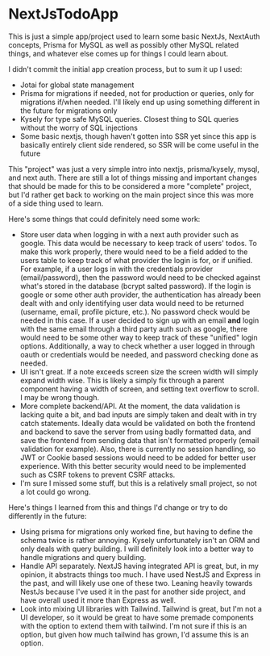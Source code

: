 # NextJsTodoApp

This is just a simple app/project used to learn some basic NextJs, NextAuth concepts, Prisma for MySQL as well as possibly other MySQL related things, and whatever else comes up for things I could learn about. 

I didn't commit the initial app creation process, but to sum it up I used:
- Jotai for global state management
- Prisma for migrations if needed, not for production or queries, only for migrations if/when needed. I'll likely end up using something different in the future for migrations only
- Kysely for type safe MySQL queries. Closest thing to SQL queries without the worry of SQL injections
- Some basic nextjs, though haven't gotten into SSR yet since this app is basically entirely client side rendered, so SSR will be come useful in the future

This "project" was just a very simple intro into nextjs, prisma/kysely, mysql, and next auth. There are still a lot of things missing and important changes that should be made for this to be considered a more "complete" project, but I'd rather get back to working on the main project since this was more of a side thing used to learn.

Here's some things that could definitely need some work:
- Store user data when logging in with a next auth provider such as google. This data would be necessary to keep track of users' todos. To make this work properly, there would need to be a field added to the users table to keep track of what provider the login is for, or if unified. For example, if a user logs in with the credentials provider (email/password), then the password would need to be checked against what's stored in the database (bcrypt salted password). If the login is google or some other auth provider, the authentication has already been dealt with and only identifying user data would need to be returned (username, email, profile picture, etc.). No password check would be needed in this case. If a user decided to sign up with an email **and** login with the same email through a third party auth such as google, there would need to be some other way to keep track of these "unified" login options. Additionally, a way to check whether a user logged in through oauth or credentials would be needed, and password checking done as needed. 
- UI isn't great. If a note exceeds screen size the screen width will simply expand width wise. This is likely a simply fix through a parent component having a width of screen, and setting text overflow to scroll. I may be wrong though. 
- More complete backend/API. At the moment, the data validation is lacking quite a bit, and bad inputs are simply taken and dealt with in try catch statements. Ideally data would be validated on both the frontend and backend to save the server from using badly formatted data, and save the frontend from sending data that isn't formatted properly (email validation for example). Also, there is currently no session handling, so JWT or Cookie based sessions would need to be added for better user experience. With this better security would need to be implemented such as CSRF tokens to prevent CSRF attacks. 
- I'm sure I missed some stuff, but this is a relatively small project, so not a lot could go wrong.

Here's things I learned from this and things I'd change or try to do differently in the future:
- Using prisma for migrations only worked fine, but having to define the schema twice is rather annoying. Kysely unfortunately isn't an ORM and only deals with query building. I will definitely look into a better way to handle migrations and query building. 
- Handle API separately. NextJS having integrated API is great, but, in my opinion, it abstracts things too much. I have used NestJS and Express in the past, and will likely use one of these two. Leaning heavily towards NestJs because I've used it in the past for another side project, and have overall used it more than Express as well.
- Look into mixing UI libraries with Tailwind. Tailwind is great, but I'm not a UI developer, so it would be great to have some premade components with the option to extend them with tailwind. I'm not sure if this is an option, but given how much tailwind has grown, I'd assume this is an option.


